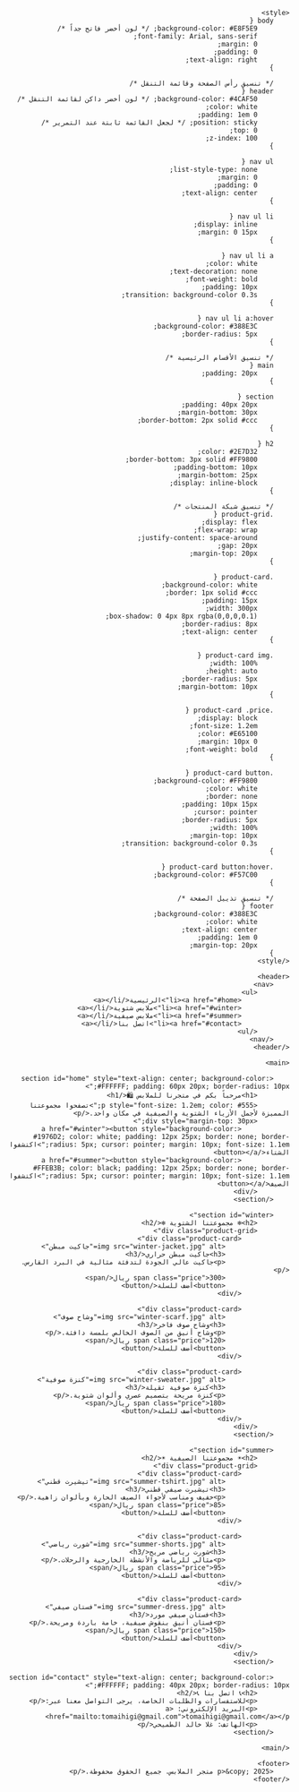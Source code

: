 <!DOCTYPE html>
<html lang="ar" dir="rtl">
<head>
    <meta charset="UTF-8">
    <meta name="viewport" content="width=device-width, initial-scale=1.0">
    <title>متجر الملابس - صيفي وشتوي (صفحة واحدة)</title>
    
    <style>
        body {
            background-color: #E8F5E9; /* لون أخضر فاتح جداً */
            font-family: Arial, sans-serif;
            margin: 0;
            padding: 0;
            text-align: right;
        }

        /* تنسيق رأس الصفحة وقائمة التنقل */
        header {
            background-color: #4CAF50; /* لون أخضر داكن لقائمة التنقل */
            color: white;
            padding: 1em 0;
            position: sticky; /* لجعل القائمة ثابتة عند التمرير */
            top: 0;
            z-index: 100;
        }

        nav ul {
            list-style-type: none;
            margin: 0;
            padding: 0;
            text-align: center;
        }

        nav ul li {
            display: inline;
            margin: 0 15px;
        }

        nav ul li a {
            color: white;
            text-decoration: none;
            font-weight: bold;
            padding: 10px;
            transition: background-color 0.3s;
        }
        
        nav ul li a:hover {
            background-color: #388E3C;
            border-radius: 5px;
        }

        /* تنسيق الأقسام الرئيسية */
        main {
            padding: 20px;
        }
        
        section {
            padding: 40px 20px;
            margin-bottom: 30px;
            border-bottom: 2px solid #ccc;
        }

        h2 {
            color: #2E7D32;
            border-bottom: 3px solid #FF9800;
            padding-bottom: 10px;
            margin-bottom: 25px;
            display: inline-block;
        }

        /* تنسيق شبكة المنتجات */
        .product-grid {
            display: flex;
            flex-wrap: wrap;
            justify-content: space-around;
            gap: 20px;
            margin-top: 20px;
        }

        .product-card {
            background-color: white;
            border: 1px solid #ccc;
            padding: 15px;
            width: 300px;
            box-shadow: 0 4px 8px rgba(0,0,0,0.1);
            border-radius: 8px;
            text-align: center;
        }

        .product-card img {
            width: 100%;
            height: auto;
            border-radius: 5px;
            margin-bottom: 10px;
        }
        
        .product-card .price {
            display: block;
            font-size: 1.2em;
            color: #E65100;
            margin: 10px 0;
            font-weight: bold;
        }

        .product-card button {
            background-color: #FF9800;
            color: white;
            border: none;
            padding: 10px 15px;
            cursor: pointer;
            border-radius: 5px;
            width: 100%;
            margin-top: 10px;
            transition: background-color 0.3s;
        }
        
        .product-card button:hover {
            background-color: #F57C00;
        }

        /* تنسيق تذييل الصفحة */
        footer {
            background-color: #388E3C;
            color: white;
            text-align: center;
            padding: 1em 0;
            margin-top: 20px;
        }
    </style>
</head>
<body>

    <header>
        <nav>
            <ul>
                <li><a href="#home">الرئيسية</a></li>
                <li><a href="#winter">ملابس شتوية</a></li>
                <li><a href="#summer">ملابس صيفية</a></li>
                <li><a href="#contact">اتصل بنا</a></li>
            </ul>
        </nav>
    </header>

    <main>

        <section id="home" style="text-align: center; background-color: #FFFFFF; padding: 60px 20px; border-radius: 10px;">
            <h1>مرحباً بكم في متجرنا للملابس 🛍️</h1>
            <p style="font-size: 1.2em; color: #555;">تصفحوا مجموعتنا المميزة لأجمل الأزياء الشتوية والصيفية في مكان واحد.</p>
            <div style="margin-top: 30px;">
                <a href="#winter"><button style="background-color: #1976D2; color: white; padding: 12px 25px; border: none; border-radius: 5px; cursor: pointer; margin: 10px; font-size: 1.1em;">اكتشفوا الشتاء</button></a>
                <a href="#summer"><button style="background-color: #FFEB3B; color: black; padding: 12px 25px; border: none; border-radius: 5px; cursor: pointer; margin: 10px; font-size: 1.1em;">اكتشفوا الصيف</button></a>
            </div>
        </section>

        <section id="winter">
            <h2>❄️ مجموعتنا الشتوية ❄️</h2>
            <div class="product-grid">
                <div class="product-card">
                    <img src="winter-jacket.jpg" alt="جاكيت مبطن">
                    <h3>جاكيت مبطن حراري</h3>
                    <p>جاكيت عالي الجودة لتدفئة مثالية في البرد القارس.</p>
                    <span class="price">300 ريال</span>
                    <button>أضف للسلة</button>
                </div>
                
                <div class="product-card">
                    <img src="winter-scarf.jpg" alt="وشاح صوف">
                    <h3>وشاح صوف فاخر</h3>
                    <p>وشاح أنيق من الصوف الخالص بلمسة دافئة.</p>
                    <span class="price">120 ريال</span>
                    <button>أضف للسلة</button>
                </div>

                <div class="product-card">
                    <img src="winter-sweater.jpg" alt="كنزة صوفية">
                    <h3>كنزة صوفية ثقيلة</h3>
                    <p>كنزة مريحة بتصميم عصري وألوان شتوية.</p>
                    <span class="price">180 ريال</span>
                    <button>أضف للسلة</button>
                </div>
            </div>
        </section>

        <section id="summer">
            <h2>☀️ مجموعتنا الصيفية ☀️</h2>
            <div class="product-grid">
                <div class="product-card">
                    <img src="summer-tshirt.jpg" alt="تيشيرت قطني">
                    <h3>تيشيرت صيفي قطني</h3>
                    <p>خفيف ومناسب لأجواء الصيف الحارة وبألوان زاهية.</p>
                    <span class="price">85 ريال</span>
                    <button>أضف للسلة</button>
                </div>

                <div class="product-card">
                    <img src="summer-shorts.jpg" alt="شورت رياضي">
                    <h3>شورت رياضي مريح</h3>
                    <p>مثالي للرياضة والأنشطة الخارجية والرحلات.</p>
                    <span class="price">95 ريال</span>
                    <button>أضف للسلة</button>
                </div>
                
                <div class="product-card">
                    <img src="summer-dress.jpg" alt="فستان صيفي">
                    <h3>فستان صيفي مورد</h3>
                    <p>فستان أنيق بنقوش صيفية، خامة باردة ومريحة.</p>
                    <span class="price">150 ريال</span>
                    <button>أضف للسلة</button>
                </div>
            </div>
        </section>
        
        <section id="contact" style="text-align: center; background-color: #FFFFFF; padding: 40px 20px; border-radius: 10px;">
            <h2>📞 اتصل بنا 📞</h2>
            <p>للاستفسارات والطلبات الخاصة، يرجى التواصل معنا عبر:</p>
            <p>البريد الإلكتروني: <a href="mailto:tomaihigi@gmail.com">tomaihigi@gmail.com</a></p>
            <p>الهاتف: غلا خالد الطميحي</p>
        </section>
        
    </main>

    <footer>
        <p>&copy; 2025 متجر الملابس. جميع الحقوق محفوظة.</p>
    </footer>

</body>
</html>
